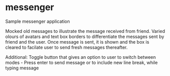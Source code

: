 # messenger

Sample messenger application

Mocked old messages to illustrate the message received from friend.
Varied olours of avatars and text box borders to differentiate the messages sent by friend and the user.
Once message is sent, it is shown and the box is cleared to facilate user to send fresh messages thereafter.

Additional: Toggle button that gives an option to user to switch between modes - 
Press enter to send message or to include new line break, while typing message 
